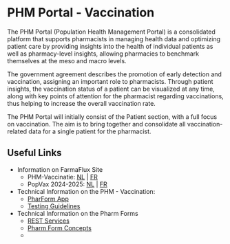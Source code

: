 # PHM Portal - Vaccination
The PHM Portal (Population Health Management Portal) is a consolidated platform that supports pharmacists in managing health data and optimizing patient care by providing insights into the health of individual patients as well as pharmacy-level insights, allowing pharmacies to benchmark themselves at the meso and macro levels.

The government agreement describes the promotion of early detection and vaccination, assigning an important role to pharmacists. Through patient insights, the vaccination status of a patient can be visualized at any time, along with key points of attention for the pharmacist regarding vaccinations, thus helping to increase the overall vaccination rate.

The PHM Portal will initially consist of the Patient section, with a full focus on vaccination. The aim is to bring together and consolidate all vaccination-related data for a single patient for the pharmacist.

## Useful Links
- Information on FarmaFlux Site
    - PHM-Vaccinatie: [NL](https://www.farmaflux.be/nl-BE/CareInitiatives/VACC/phm-vaccinatie~248NL) | [FR](https://www.farmaflux.be/fr-BE/CareInitiatives/VACC/phm-vaccination~248FR)
    - PopVax 2024-2025: [NL](https://www.farmaflux.be/nl-BE/CareInitiatives/VACC/popvax-2024-2025~249FR) | [FR](https://www.farmaflux.be/fr-BE/CareInitiatives/VACC/popvax-2024-2025~249FR)
- Technical Information on the PHM - Vaccination: 
  - [PharForm App](PharmForm_PHM.md)
  - [Testing Guidelines](Testing_PHM.md)
- Technical Information on the Pharm Forms
  - [REST Services](https://apbcommunity.atlassian.net/wiki/spaces/FLUX/pages/105251339/Pharm+Forms+-+REST+Services)
  - [Pharm Form Concepts](https://apbcommunity.atlassian.net/wiki/spaces/FLUX/pages/105251325/Pharm+Form+Concepts)
  - 